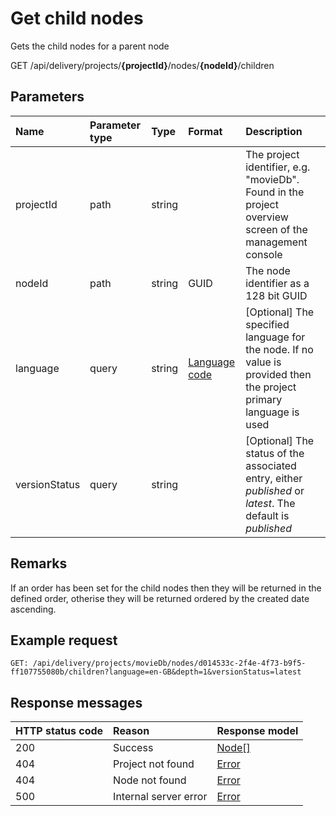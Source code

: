 # Get child nodes

Gets the child nodes for a parent node

<span class="label label--get">GET</span> /api/delivery/projects/**{projectId}**/nodes/**{nodeId}**/children

## Parameters

| Name | Parameter type | Type | Format | Description |
|:-|:-|:-|:-|:-|
| projectId | path | string | | The project identifier, e.g. "movieDb". Found in the project overview screen of the management console |
| nodeId | path | string | GUID | The node identifier as a 128 bit GUID |
| language | query | string | [Language code](/localization.md) | [Optional]  The specified language for the node. If no value is provided then the project primary language is used |
| versionStatus | query | string | |  [Optional] The status of the associated entry, either *published* or *latest*. The default is *published* |

## Remarks

If an order has been set for the child nodes then they will be returned in the defined order, otherise they will be returned ordered by the created date ascending.

## Example request

```http
GET: /api/delivery/projects/movieDb/nodes/d014533c-2f4e-4f73-b9f5-ff107755080b/children?language=en-GB&depth=1&versionStatus=latest
```

## Response messages

| HTTP status code | Reason | Response model |
|:-|:-|:-|
| 200 | Success | [Node[]](/model/node.md) |
| 404 | Project not found | [Error](/key-concepts/errors.md) |
| 404 | Node not found | [Error](/key-concepts/errors.md) |
| 500 | Internal server error | [Error](/key-concepts/errors.md) |